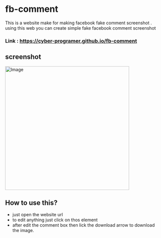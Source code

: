 # fb-comment
This is a website make for making facebook fake comment screenshot . using this web you can create simple fake facebook comment screenshot

### Link : https://cyber-programer.github.io/fb-comment

## screenshot

<img src="https://github.com/Cyber-Programer/fb-comment/assets/125746506/e73f31d6-de4b-4874-91f3-e838b7943a0e" alt="Image" width= "400px" >


## How to use this?
- just open the website url 
- to edit anything just click on thos element
- after edit the comment box then lick the download arrow to download the image.

